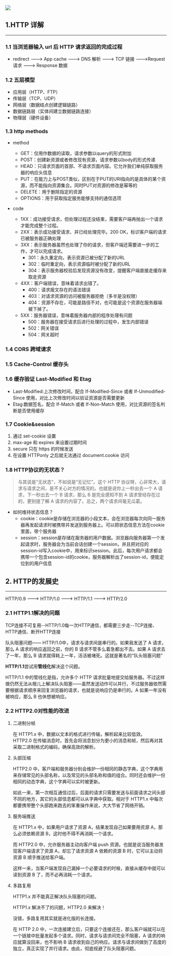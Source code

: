 
![](https://imgkr.cn-bj.ufileos.com/b4c806dd-caa2-43f4-82d9-796ce6716267.svg)

## 1.HTTP 详解

---

### 1.1 当浏览器输入 url 后 HTTP 请求返回的完成过程

   - redirect ---> App cache ---> DNS 解析 ---> TCP 链接 --->Request 请求 ---> Response 数据

### 1.2 五层模型

   - 应用层（HTTP、FTP）
   - 传输层（TCP、UDP）
   - 网络层（数据结点创建逻辑链路）
   - 数据链路层（实体间建立数据链路连接）
   - 物理层（硬件设备）

### 1.3 http methods

- method
   - GET：仅用作数据的读取，请求参数以query的形式附加
   - POST：创建新资源或者修改现有资源，请求参数以body的形式传递
   - HEAD：只请求页面的首部、不请求页面内容。它允许我们单纯获取服务器的响应头信息
   - PUT：在能力上与POST类似，区别在于PUT的URI指向的是具体的某个资源，而不能指向资源集合。同时PUT对资源的修改是幂等的
   - DELETE：用于删除指定的资源
   - OPTIONS：用于获取指定服务能够支持的通信选项

- code
   - 1XX：成功接受请求，但处理过程还没结束，需要客户端再抛出一个请求才能完成整个过程。
   - 2XX：表示成功接受请求、并已经处理完毕。200 OK，标识客户端的请求已被服务器正确处理
   - 3XX：表示服务器虽然也处理了你的请求，但客户端还需要进一步的工作，才可以完成请求。
      - 301：永久重定向，表示资源已被分配了新的URL
      - 302：临时重定向，表示资源临时被分配了新的URL
      - 304：表示服务器校验后发现资源没有改变，提醒客户端直接走缓存来取走资源
   - 4XX：客户端错误，意味着请求出错了。
      - 400：请求报文存在的语法错误
      - 403：对请求资源的访问被服务器拒绝（多半是没权限）
      - 404：资源不存在，可能是路径不对，也可能是这个资源在服务器端被下掉了。
   - 5XX：服务器错误，意味着服务器内部的程序处理有问题
      - 500：服务器在接受请求后进行处理的过程中，发生内部错误
      - 502：网关错误
      - 504：网关超时

### 1.4 CORS 跨域请求
### 1.5 Cache-Control 缓存头
### 1.6 缓存验证 Last-Modified 和 Etag
   - Last-Modified:上次修改时间，配合 If-Modified-Since 或者 If-Unmodified-Since 使用，对比上次修改时间以验证资源是否需要更新
   - Etag:数据签名，配合 If-Match 或者 If-Non-Match 使用，对比资源的签名判断是否使用缓存

### 1.7 Cookie&session
 1. 通过 set-cookie 设置
 2. max-age 和 expires 来设置过期时间 
 3. secure 只在 https 的时候发送
 4. 在设置 HTTPonly 之后就无法通过 document.cookie 访问

### 1.8 HTTP协议的无状态？
> 与其说是“无状态”，不如说是“无记忆”。这个 HTTP 协议呀，心非常大，请求与请求之间，是不关心对方的情况的。也就是说你上一秒出去一个 A 请求，下一秒出去一个 B 请求，那么 B 是完全感知不到 A 请求曾经存在过的，更别提了解 A 请求的内容了。总之，两个请求间毫无瓜葛。

 - 如何维持状态信息？
   - cookie：cookie是存储在浏览器的小段文本，会在浏览器每次向同一服务器再发起请求时被携带并发送到服务器上。可以把状态信息方法在cookie里面，带个服务器
   - session：session是存储在服务器的用户数据。浏览器向服务器第一个发起请求时，服务器会为当前会话创建一个session，并且把对应的session-id写入cookie中，用来标识session。此后，每次用户请求都会携带一个包含session-id的cookie，服务器解析出了session-id，便能定位到的用户信息

## 2. HTTP的发展史
---
   HTTP/0.9 ---> HTTP/1.0 ---> HTTP/1.1 ---> HTTP/2.0
### 2.1 HTTP1.1解决的问题
   TCP连接不可复用--HTTP/1.0每一次HTTP通信，都需要三步走--TCP连接、HTTP通信、断开HTTP连接<br>

   队头阻塞问题—— HTTP/1.0中，请求与请求间是串行的。如果我发送了 A 请求，那么 A 请求的响应返回之前，你的 B 请求不管多么着急都出不去。如果 A 请求去了一年，那么 B 请求就得耗上一年，活活被堵死。这就是著名的“队头阻塞问题”

   **HTTP/1.1**尝试用**管线化**解决这个问题。

   HTTP/1.1 中的管线化是指，允许多个 HTTP 请求批量地提交给服务器。不过这样做仍然无法从根儿上解决队头阻塞——虽然发送动作可以并行，不过服务器依然需要根据请求顺序来回复浏览器的请求，也就是说响应仍是串行的。A 如果一年没有被响应，那么 B 也休想被响应。

### 2.2 HTTP2.0对性能的改进
   1. 二进制分帧

      在 HTTP1.x 中，数据以文本的格式进行传输，解析起来比较低效。<br>
      HTTP2.0 在传输消息时，首先会将消息划分为更小的消息和帧，然后再对其采取二进制格式的编码，确保高效的解析。
   2. 头部压缩

      HTTP2.0 中，客户端和服务器分别会维护一份相同的静态字典，这个字典用来存储常见的头部名称，以及常见的头部名称和值的组合。同时还会维护一份相同的动态字典，这个字典可以实时被更新。

      如此一来，第一次相互通信过后，后面的请求只需要发送与前面请求之间头部不同的地方，其它的头部信息都可以从字典中获取。相对于 HTTP1.x 中每次都要携带整个头部跑来跑去的笨重操作来说，大大节省了网络开销。
   3. 服务端推送

      在 HTTP1.x 中，如果用户请求了资源 A，结果发现自己如果要用资源 A，那么必须依赖资源 B，这时他不得不再消耗一个请求。

      而 HTTP2.0 中，允许服务器主动向客户端 push 资源。也就是说当服务器发现客户端请求了资源 A，却忘了请求资源 A 依赖的资源 B 时，它可以主动将资源 B 顺手推送给客户端。

      这样一来，当客户端发现自己漏掉一个必要请求的时候，直接从缓存中就可以读到资源 B 了，而不必再消耗一个请求。
   4. 多路复用
   
      HTTP1.x 并不能真正解决队头阻塞的问题。

      HTTP1.x 解决不了的问题，HTTP2.0 来解决！

      没错，多路复用其实就是进化版的长连接。

      在 HTTP 2.0 中，一次连接建立后，只要这个连接还在，那么客户端就可以在一个链接中批量发起多个请求。同时，请求与请求间完全不阻塞，A 请求的响应就算没回来，也不影响 B 请求收到自己的响应。请求与请求间做到了高度的独立，真正实现了并行请求。由此，彻底规避了队头阻塞问题。
